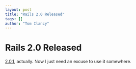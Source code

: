 ```yaml
---
layout: post
title: "Rails 2.0 Released"
tags: []
author: "Tom Clancy"
---
```


# Rails 2.0 Released

<a href="http://weblog.rubyonrails.org/2007/12/7/rails-2-0-it-s-done" target="_blank">2.0.1</a>, actually. Now I just need an excuse to use it somewhere.
